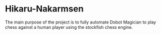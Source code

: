 # Hikaru-Nakarmsen
The main purpose of the project is to fully automate Dobot Magician to play chess against a human player using the stockfish chess engine.
